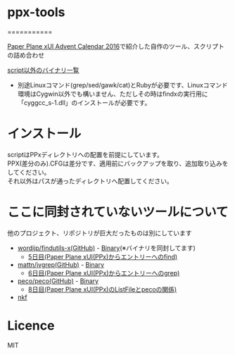 # ppx-tools
===========

[Paper Plane xUI Advent Calendar 2016](http://qiita.com/advent-calendar/2016/ppx)で紹介した自作のツール、スクリプトの詰め合わせ

[script以外のバイナリ一覧](https://github.com/wordijp/ppx-tools/releases)  

* 別途Linuxコマンド(grep/sed/gawk/cat)とRubyが必要です、Linuxコマンド環境はCygwin以外でも構いません、ただしその時はfindxの実行用に「cyggcc_s-1.dll」のインストールが必要です。

# インストール

scriptはPPxディレクトリへの配置を前提にしています。  
PPX(差分のみ).CFGは差分です、適用前にバックアップを取り、追加取り込みをしてください。  
それ以外はパスが通ったディレクトリへ配置してください。


# ここに同封されていないツールについて

他のプロジェクト、リポジトリが巨大だったものは別にしています

- [wordijp/findutils-x(GitHub)](https://github.com/wordijp/findutils-x) - [Binary](https://github.com/wordijp/findutils-x/releases)(※バイナリを同封してます)
    - [5日目(Paper Plane xUI(PPx)からエントリーへのfind)](http://qiita.com/wordijp/items/4d73c77f2993c309e246)
- [mattn/jvgrep(GitHub)](https://github.com/mattn/jvgrep) - [Binary](https://github.com/mattn/jvgrep/releases)
    - [6日目(Paper Plane xUI(PPx)からエントリーへのgrep)](http://qiita.com/wordijp/items/d90a64b807a7b39e4d1b)
- [peco/peco(GitHub)](https://github.com/peco/peco) - [Binary](https://github.com/peco/peco/releases)
    - [8日目(Paper Plane xUI(PPx)のListFileとpecoの関係)](http://qiita.com/wordijp/items/9f144af8f28a211c9448)
- [nkf](https://ja.osdn.net/projects/nkf/)

# Licence

MIT

